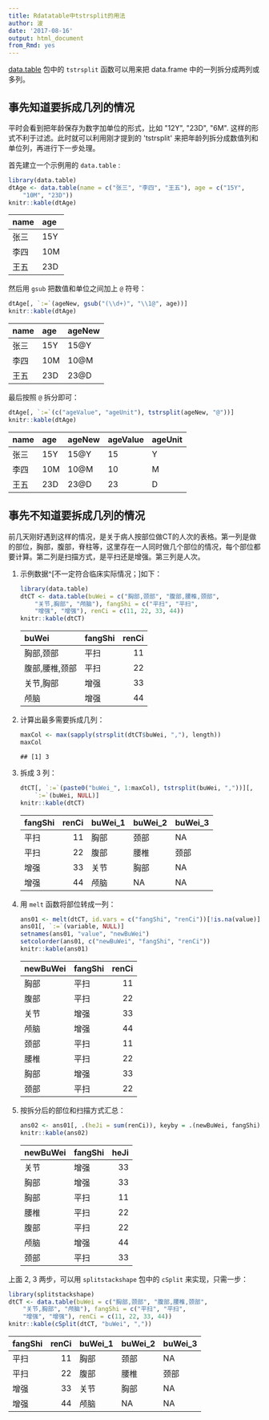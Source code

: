 ```yaml
---
title: Rdatatable中tstrsplit的用法
author: 波
date: '2017-08-16'
output: html_document
from_Rmd: yes
---
```


[data.table](http://rdatatable.com) 包中的 `tstrsplit` 函数可以用来把 data.frame 中的一列拆分成两列或多列。

## 事先知道要拆成几列的情况
平时会看到把年龄保存为数字加单位的形式，比如 "12Y", "23D", "6M". 这样的形式不利于过滤。此时就可以利用刚才提到的 'tstrsplit' 来把年龄列拆分成数值列和单位列，再进行下一步处理。

首先建立一个示例用的 `data.table` : 

```r
library(data.table)
dtAge <- data.table(name = c("张三", "李四", "王五"), age = c("15Y", 
    "10M", "23D"))
knitr::kable(dtAge)
```



|name |age |
|:----|:---|
|张三 |15Y |
|李四 |10M |
|王五 |23D |

然后用 `gsub` 把数值和单位之间加上 `@` 符号：

```r
dtAge[, `:=`(ageNew, gsub("(\\d+)", "\\1@", age))]
knitr::kable(dtAge)
```



|name |age |ageNew |
|:----|:---|:------|
|张三 |15Y |15@Y   |
|李四 |10M |10@M   |
|王五 |23D |23@D   |

最后按照 `@` 拆分即可：

```r
dtAge[, `:=`(c("ageValue", "ageUnit"), tstrsplit(ageNew, "@"))]
knitr::kable(dtAge)
```



|name |age |ageNew |ageValue |ageUnit |
|:----|:---|:------|:--------|:-------|
|张三 |15Y |15@Y   |15       |Y       |
|李四 |10M |10@M   |10       |M       |
|王五 |23D |23@D   |23       |D       |

## 事先不知道要拆成几列的情况

前几天刚好遇到这样的情况，是关于病人按部位做CT的人次的表格。第一列是做的部位，胸部，腹部，脊柱等，这里存在一人同时做几个部位的情况，每个部位都要计算。第二列是扫描方式，是平扫还是增强。第三列是人次。

1. 示例数据^[不一定符合临床实际情况；]如下：
    
    ```r
    library(data.table)
    dtCT <- data.table(buWei = c("胸部,颈部", "腹部,腰椎,颈部", 
        "关节,胸部", "颅脑"), fangShi = c("平扫", "平扫", 
        "增强", "增强"), renCi = c(11, 22, 33, 44))
    knitr::kable(dtCT)
    ```
    
    
    
    |buWei          |fangShi | renCi|
    |:--------------|:-------|-----:|
    |胸部,颈部      |平扫    |    11|
    |腹部,腰椎,颈部 |平扫    |    22|
    |关节,胸部      |增强    |    33|
    |颅脑           |增强    |    44|

2. 计算出最多需要拆成几列：
    
    ```r
    maxCol <- max(sapply(strsplit(dtCT$buWei, ","), length))
    maxCol
    ```
    
    ```
    ## [1] 3
    ```

3. 拆成 3 列：
    
    ```r
    dtCT[, `:=`(paste0("buWei_", 1:maxCol), tstrsplit(buWei, ","))][, 
        `:=`(buWei, NULL)]
    knitr::kable(dtCT)
    ```
    
    
    
    |fangShi | renCi|buWei_1 |buWei_2 |buWei_3 |
    |:-------|-----:|:-------|:-------|:-------|
    |平扫    |    11|胸部    |颈部    |NA      |
    |平扫    |    22|腹部    |腰椎    |颈部    |
    |增强    |    33|关节    |胸部    |NA      |
    |增强    |    44|颅脑    |NA      |NA      |

4. 用 `melt` 函数将部位转成一列：
    
    ```r
    ans01 <- melt(dtCT, id.vars = c("fangShi", "renCi"))[!is.na(value)]
    ans01[, `:=`(variable, NULL)]
    setnames(ans01, "value", "newBuWei")
    setcolorder(ans01, c("newBuWei", "fangShi", "renCi"))
    knitr::kable(ans01)
    ```
    
    
    
    |newBuWei |fangShi | renCi|
    |:--------|:-------|-----:|
    |胸部     |平扫    |    11|
    |腹部     |平扫    |    22|
    |关节     |增强    |    33|
    |颅脑     |增强    |    44|
    |颈部     |平扫    |    11|
    |腰椎     |平扫    |    22|
    |胸部     |增强    |    33|
    |颈部     |平扫    |    22|

5. 按拆分后的部位和扫描方式汇总：
    
    ```r
    ans02 <- ans01[, .(heJi = sum(renCi)), keyby = .(newBuWei, fangShi)]
    knitr::kable(ans02)
    ```
    
    
    
    |newBuWei |fangShi | heJi|
    |:--------|:-------|----:|
    |关节     |增强    |   33|
    |胸部     |增强    |   33|
    |胸部     |平扫    |   11|
    |腰椎     |平扫    |   22|
    |腹部     |平扫    |   22|
    |颅脑     |增强    |   44|
    |颈部     |平扫    |   33|

上面 2, 3 两步，可以用 `splitstackshape` 包中的 `cSplit` 来实现，只需一步：

```r
library(splitstackshape)
dtCT <- data.table(buWei = c("胸部,颈部", "腹部,腰椎,颈部", 
    "关节,胸部", "颅脑"), fangShi = c("平扫", "平扫", 
    "增强", "增强"), renCi = c(11, 22, 33, 44))
knitr::kable(cSplit(dtCT, "buWei", ","))
```



|fangShi | renCi|buWei_1 |buWei_2 |buWei_3 |
|:-------|-----:|:-------|:-------|:-------|
|平扫    |    11|胸部    |颈部    |NA      |
|平扫    |    22|腹部    |腰椎    |颈部    |
|增强    |    33|关节    |胸部    |NA      |
|增强    |    44|颅脑    |NA      |NA      |

